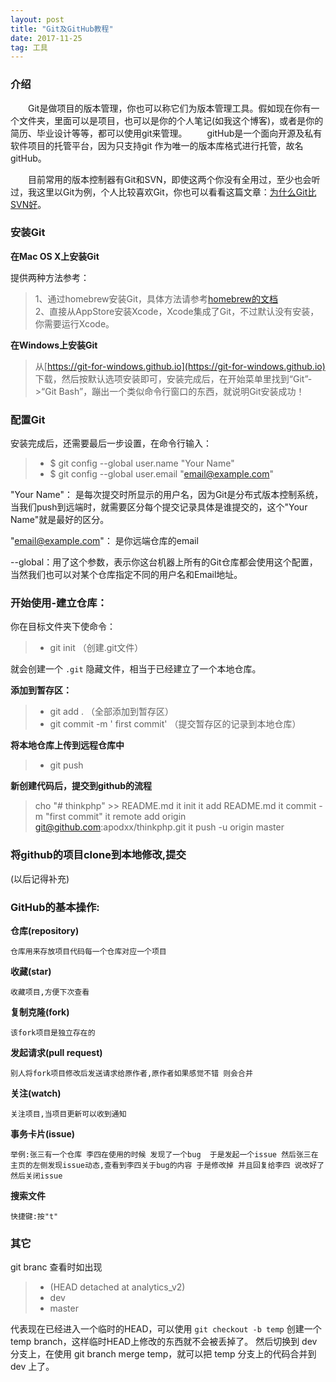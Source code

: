 ```yaml
---
layout: post
title: "Git及GitHub教程"
date: 2017-11-25   
tag: 工具 
---
```


### 介绍       

　　Git是做项目的版本管理，你也可以称它们为版本管理工具。假如现在你有一个文件夹，里面可以是项目，也可以是你的个人笔记(如我这个博客)，或者是你的简历、毕业设计等等，都可以使用git来管理。
　　gitHub是一个面向开源及私有软件项目的托管平台，因为只支持git 作为唯一的版本库格式进行托管，故名gitHub。

　　目前常用的版本控制器有Git和SVN，即使这两个你没有全用过，至少也会听过，我这里以Git为例，个人比较喜欢Git，你也可以看看这篇文章：[为什么Git比SVN好](http://www.worldhello.net/2012/04/12/why-git-is-better-than-svn.html)。          

### 安装Git

**在Mac OS X上安装Git**      

提供两种方法参考：      

> 1、通过homebrew安装Git，具体方法请参考[homebrew的文档](http://brew.sh/)      
> 2、直接从AppStore安装Xcode，Xcode集成了Git，不过默认没有安装，你需要运行Xcode。     

**在Windows上安装Git**      

> 从[https://git-for-windows.github.io](https://git-for-windows.github.io) 下载，然后按默认选项安装即可，安装完成后，在开始菜单里找到“Git”->“Git Bash”，蹦出一个类似命令行窗口的东西，就说明Git安装成功！


### 配置Git      

安装完成后，还需要最后一步设置，在命令行输入：

>* $ git config --global user.name "Your Name"
>* $ git config --global user.email "email@example.com"

"Your Name"： 是每次提交时所显示的用户名，因为Git是分布式版本控制系统，当我们push到远端时，就需要区分每个提交记录具体是谁提交的，这个"Your Name"就是最好的区分。          

"email@example.com"： 是你远端仓库的email       

--global：用了这个参数，表示你这台机器上所有的Git仓库都会使用这个配置，当然我们也可以对某个仓库指定不同的用户名和Email地址。         



### 开始使用-建立仓库：

你在目标文件夹下使命令：    

>* git init  （创建.git文件）      

就会创建一个 `.git` 隐藏文件，相当于已经建立了一个本地仓库。

**添加到暂存区：**      

>* git add .   （全部添加到暂存区）    
>* git commit -m ' first commit'  （提交暂存区的记录到本地仓库）

**将本地仓库上传到远程仓库中**

>* git push  


**新创建代码后，提交到github的流程**
>cho "# thinkphp" >> README.md
>it init
>it add README.md
>it commit -m "first commit"
>it remote add origin git@github.com:apodxx/thinkphp.git
>it push -u origin master





### 将github的项目clone到本地修改,提交
(以后记得补充)
### GitHub的基本操作:

**仓库(repository)**

	仓库用来存放项目代码每一个仓库对应一个项目
	
**收藏(star)**

	收藏项目,方便下次查看

**复制克隆(fork)**

	该fork项目是独立存在的

**发起请求(pull request)**

	别人将fork项目修改后发送请求给原作者,原作者如果感觉不错 则会合并

**关注(watch)**

	关注项目,当项目更新可以收到通知

**事务卡片(issue)**

	举例:张三有一个仓库 李四在使用的时候 发现了一个bug  于是发起一个issue 然后张三在主页的左侧发现issue动态,查看到李四关于bug的内容 于是修改掉 并且回复给李四 说改好了  然后关闭issue

**搜索文件**

	快捷键:按"t"

### 其它   

git branc 查看时如出现

>*  (HEAD detached at analytics_v2)   
>*  dev
>*  master

代表现在已经进入一个临时的HEAD，可以使用 `git checkout -b temp` 创建一个 temp branch，这样临时HEAD上修改的东西就不会被丢掉了。
然后切换到 dev 分支上，在使用 git branch merge temp，就可以把 temp 分支上的代码合并到 dev 上了。

<br>
   

